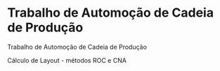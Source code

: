 # Trabalho de Automoção de Cadeia de Produção
Trabalho de Automoção de Cadeia de Produção

Cálculo de Layout - métodos ROC e CNA
